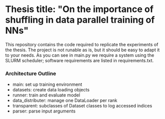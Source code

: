 # Thesis title: "On the importance of shuffling in data parallel training of NNs"
This repository contains the code required to replicate the experiments of the thesis.
The project is not runable as is, but it should be easy to adapt it to your needs.
As you can see in main.py we require a system using the SLURM scheduler; software requirements are listed in requirements.txt.

### Architecture Outline
- main: set up training environment
- datasets: create data loading objects
- runner: train and evaluate model
- data_distributer: manage one DataLoader per rank
- transparent: subclasses of Dataset classes to log accessed indices
- parser: parse input arguments
